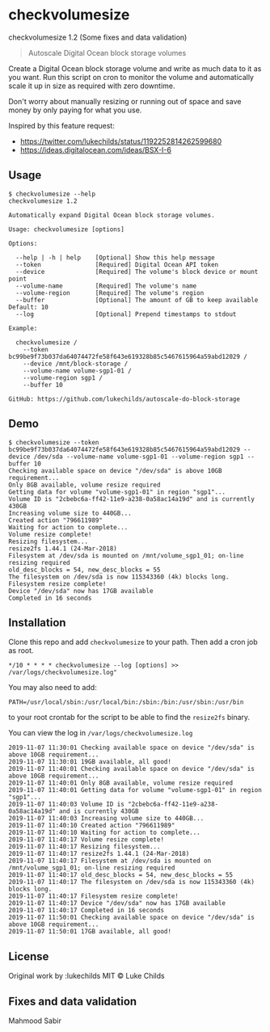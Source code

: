 # checkvolumesize
checkvolumesize 1.2 (Some fixes and data validation)


> Autoscale Digital Ocean block storage volumes

Create a Digital Ocean block storage volume and write as much data to it as you want. Run this script on cron to monitor the volume and automatically scale it up in size as required with zero downtime.

Don't worry about manually resizing or running out of space and save money by only paying for what you use.

Inspired by this feature request:
- https://twitter.com/lukechilds/status/1192252814262599680
- https://ideas.digitalocean.com/ideas/BSX-I-6

## Usage

```
$ checkvolumesize --help
checkvolumesize 1.2

Automatically expand Digital Ocean block storage volumes.

Usage: checkvolumesize [options]

Options:

  --help | -h | help    [Optional] Show this help message
  --token               [Required] Digital Ocean API token
  --device              [Required] The volume's block device or mount point
  --volume-name         [Required] The volume's name
  --volume-region       [Required] The volume's region
  --buffer              [Optional] The amount of GB to keep available    Default: 10
  --log                 [Optional] Prepend timestamps to stdout

Example:

  checkvolumesize /
    --token bc99be9f73b037da64074472fe58f643e619328b85c5467615964a59abd12029 /
    --device /mnt/block-storage /
    --volume-name volume-sgp1-01 /
    --volume-region sgp1 /
    --buffer 10

GitHub: https://github.com/lukechilds/autoscale-do-block-storage
```

## Demo

```
$ checkvolumesize --token bc99be9f73b037da64074472fe58f643e619328b85c5467615964a59abd12029 --device /dev/sda --volume-name volume-sgp1-01 --volume-region sgp1 --buffer 10
Checking available space on device "/dev/sda" is above 10GB requirement...
Only 8GB available, volume resize required
Getting data for volume "volume-sgp1-01" in region "sgp1"...
Volume ID is "2cbebc6a-ff42-11e9-a238-0a58ac14a19d" and is currently 430GB
Increasing volume size to 440GB...
Created action "796611989"
Waiting for action to complete...
Volume resize complete!
Resizing filesystem...
resize2fs 1.44.1 (24-Mar-2018)
Filesystem at /dev/sda is mounted on /mnt/volume_sgp1_01; on-line resizing required
old_desc_blocks = 54, new_desc_blocks = 55
The filesystem on /dev/sda is now 115343360 (4k) blocks long.
Filesystem resize complete!
Device "/dev/sda" now has 17GB available
Completed in 16 seconds
```

## Installation

Clone this repo and add `checkvolumesize` to your path. Then add a cron job as root.

```
*/10 * * * * checkvolumesize --log [options] >> /var/logs/checkvolumesize.log"
```

You may also need to add:

```
PATH=/usr/local/sbin:/usr/local/bin:/sbin:/bin:/usr/sbin:/usr/bin
```

to your root crontab for the script to be able to find the `resize2fs` binary.

You can view the log in `/var/logs/checkvolumesize.log`

```
2019-11-07 11:30:01 Checking available space on device "/dev/sda" is above 10GB requirement...
2019-11-07 11:30:01 19GB available, all good!
2019-11-07 11:40:01 Checking available space on device "/dev/sda" is above 10GB requirement...
2019-11-07 11:40:01 Only 8GB available, volume resize required
2019-11-07 11:40:01 Getting data for volume "volume-sgp1-01" in region "sgp1"...
2019-11-07 11:40:03 Volume ID is "2cbebc6a-ff42-11e9-a238-0a58ac14a19d" and is currently 430GB
2019-11-07 11:40:03 Increasing volume size to 440GB...
2019-11-07 11:40:10 Created action "796611989"
2019-11-07 11:40:10 Waiting for action to complete...
2019-11-07 11:40:17 Volume resize complete!
2019-11-07 11:40:17 Resizing filesystem...
2019-11-07 11:40:17 resize2fs 1.44.1 (24-Mar-2018)
2019-11-07 11:40:17 Filesystem at /dev/sda is mounted on /mnt/volume_sgp1_01; on-line resizing required
2019-11-07 11:40:17 old_desc_blocks = 54, new_desc_blocks = 55
2019-11-07 11:40:17 The filesystem on /dev/sda is now 115343360 (4k) blocks long.
2019-11-07 11:40:17 Filesystem resize complete!
2019-11-07 11:40:17 Device "/dev/sda" now has 17GB available
2019-11-07 11:40:17 Completed in 16 seconds
2019-11-07 11:50:01 Checking available space on device "/dev/sda" is above 10GB requirement...
2019-11-07 11:50:01 17GB available, all good!
```

## License
Original work by :lukechilds
MIT © Luke Childs

## Fixes and data validation
Mahmood Sabir
